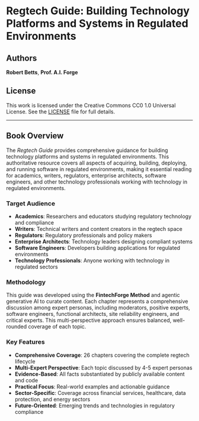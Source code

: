 # Regtech Guide: Building Technology Platforms and Systems in Regulated Environments

## Authors
**Robert Betts**, **Prof. A.I. Forge**

## License
This work is licensed under the Creative Commons CC0 1.0 Universal License. See the [LICENSE](LICENSE) file for full details.

---

## Book Overview

The *Regtech Guide* provides comprehensive guidance for building technology platforms and systems in regulated environments. This authoritative resource covers all aspects of acquiring, building, deploying, and running software in regulated environments, making it essential reading for academics, writers, regulators, enterprise architects, software engineers, and other technology professionals working with technology in regulated environments.

### Target Audience
- **Academics**: Researchers and educators studying regulatory technology and compliance
- **Writers**: Technical writers and content creators in the regtech space
- **Regulators**: Regulatory professionals and policy makers
- **Enterprise Architects**: Technology leaders designing compliant systems
- **Software Engineers**: Developers building applications for regulated environments
- **Technology Professionals**: Anyone working with technology in regulated sectors

### Methodology
This guide was developed using the **FintechForge Method** and agentic generative AI to curate content. Each chapter represents a comprehensive discussion among expert personas, including moderators, positive experts, software engineers, functional architects, site reliability engineers, and critical experts. This multi-perspective approach ensures balanced, well-rounded coverage of each topic.

### Key Features
- **Comprehensive Coverage**: 26 chapters covering the complete regtech lifecycle
- **Multi-Expert Perspective**: Each topic discussed by 4-5 expert personas
- **Evidence-Based**: All facts substantiated by publicly available content and code
- **Practical Focus**: Real-world examples and actionable guidance
- **Sector-Specific**: Coverage across financial services, healthcare, data protection, and energy sectors
- **Future-Oriented**: Emerging trends and technologies in regulatory compliance

